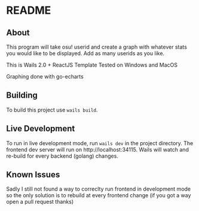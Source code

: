 # README

## About
This program will take osu! userid and create a graph with whatever stats you would like to be displayed. Add as many userids as you like.

This is Wails 2.0 + ReactJS Template
Tested on Windows and MacOS

Graphing done with go-echarts

## Building 

To build this project use `wails build`.

## Live Development

To run in live development mode, run `wails dev` in the project directory. The frontend dev server will run on http://localhost:34115. Wails will watch and re-build for every backend (golang) changes.

## Known Issues

Sadly I still not found a way to correclty run frontend in development mode so the only solution is to rebuild at every frontend change (if you got a way open a pull request thanks)

